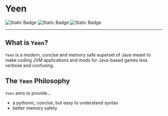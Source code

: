 # Yeen
![Static Badge](https://img.shields.io/badge/Status-design%20stage-red?style=flat)
![Static Badge](https://img.shields.io/badge/License-Apache_License_2.0-blue?style=flat)
![Static Badge](https://img.shields.io/badge/Documentation_License-CC%20BY--SA_4.0-blue?style=flat)

---

## What is `Yeen`?
`Yeen` is a modern, concise and memory safe superset of Java meant to make coding JVM applications and mods for Java-based games less verbose and confusing.

## The `Yeen` Philosophy
`Yeen` aims to provide...
- a pythonic, concise, but easy  to understand syntax
- better memory safety
